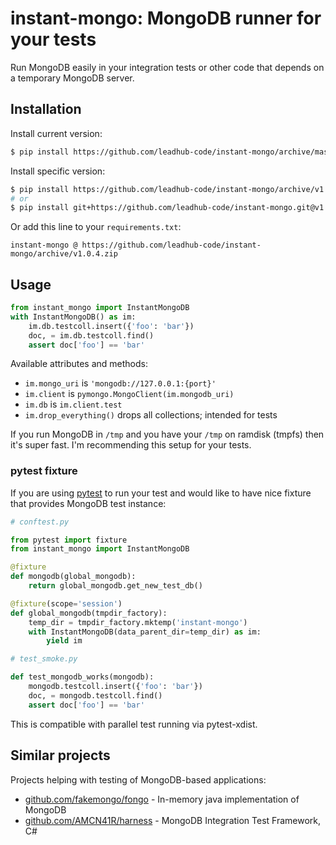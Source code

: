 instant-mongo: MongoDB runner for your tests
============================================

Run MongoDB easily in your integration tests or other code that depends on a temporary MongoDB server.


Installation
------------

Install current version:

```sh
$ pip install https://github.com/leadhub-code/instant-mongo/archive/master.zip
```

Install specific version:

```sh
$ pip install https://github.com/leadhub-code/instant-mongo/archive/v1.0.4.zip
# or
$ pip install git+https://github.com/leadhub-code/instant-mongo.git@v1.0.4
```

Or add this line to your `requirements.txt`:

```
instant-mongo @ https://github.com/leadhub-code/instant-mongo/archive/v1.0.4.zip
```


Usage
-----

```python
from instant_mongo import InstantMongoDB
with InstantMongoDB() as im:
    im.db.testcoll.insert({'foo': 'bar'})
    doc, = im.db.testcoll.find()
    assert doc['foo'] == 'bar'
```

Available attributes and methods:

- `im.mongo_uri` is `'mongodb://127.0.0.1:{port}'`
- `im.client` is `pymongo.MongoClient(im.mongodb_uri)`
- `im.db` is `im.client.test`
- `im.drop_everything()` drops all collections; intended for tests

If you run MongoDB in `/tmp` and you have your `/tmp` on ramdisk (tmpfs) then it's super fast. I'm recommending this setup for your tests.


### pytest fixture

If you are using [pytest](http://pytest.org/) to run your test and would like to have nice fixture that provides MongoDB test instance:

```python
# conftest.py

from pytest import fixture
from instant_mongo import InstantMongoDB

@fixture
def mongodb(global_mongodb):
    return global_mongodb.get_new_test_db()

@fixture(scope='session')
def global_mongodb(tmpdir_factory):
    temp_dir = tmpdir_factory.mktemp('instant-mongo')
    with InstantMongoDB(data_parent_dir=temp_dir) as im:
        yield im

# test_smoke.py

def test_mongodb_works(mongodb):
    mongodb.testcoll.insert({'foo': 'bar'})
    doc, = mongodb.testcoll.find()
    assert doc['foo'] == 'bar'
```

This is compatible with parallel test running via pytest-xdist.


Similar projects
----------------

Projects helping with testing of MongoDB-based applications:

- [github.com/fakemongo/fongo](https://github.com/fakemongo/fongo) - In-memory java implementation of MongoDB
- [github.com/AMCN41R/harness](https://github.com/AMCN41R/harness) - MongoDB Integration Test Framework, C#
